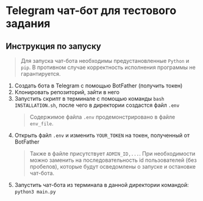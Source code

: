 # Telegram чат-бот для тестового задания

## Инструкция по запуску

> Для запуска чат-бота необходимы предустановленные `Python` и `pip`. В противном случае корректность исполнения программы не
> гарантируется.

1. Создать бота в Telegram с помощью BotFather (получить токен)
2. Клонировать репозиторий, зайти в него
3. Запустить скрипт в терминале с помощью команды `bash INSTALLATION.sh`, после чего в директории создастся файл `.env`
   > Содержимое файла `.env` продемонстрировано в файле `env_file`.
4. Открыть файл `.env` и изменить `YOUR_TOKEN` на токен, полученный от BotFather
   > Также в файле присутствует `ADMIN_ID,...`. При необходимости можно заменить на последовательность id
   пользователей (без пробелов), которые будут осведомлены о запуске и остановке чат-бота.
5. Запустить чат-бота из терминала в данной директории командой: `python3 main.py`
